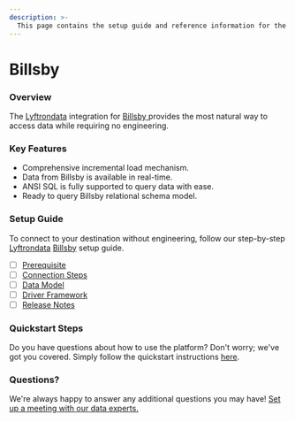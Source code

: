 ```yaml
---
description: >-
  This page contains the setup guide and reference information for the Billsby source connector.
---
```


# Billsby

### Overview

The [Lyftrondata](https://www.lyftrondata.com/) integration for [Billsby](https://www.lyftrondata.com/integration/billsby/)[ ](https://www.lyftrondata.com/integration/billsby/)provides the most natural way to access data while requiring no engineering.

### Key Features

* Comprehensive incremental load mechanism.
* Data from Billsby is available in real-time.&#x20;
* ANSI SQL is fully supported to query data with ease.
* Ready to query Billsby relational schema model.

### Setup Guide

To connect to your destination without engineering, follow our step-by-step [Lyftrondata](https://www.lyftrondata.com/)  [Billsby](https://www.lyftrondata.com/integration/billsby/) setup guide.

* [ ] [Prerequisite](../../business-analytics/billsby/prerequisite.md)
* [ ] [Connection Steps](../../business-analytics/billsby/connection-steps.md)
* [ ] [Data Model](../../business-analytics/billsby/data-model/)
* [ ] [Driver Framework](../../business-analytics/billsby/driver-framework/)
* [ ] [Release Notes](../../business-analytics/billsby/release-notes.md)

### Quickstart Steps

Do you have questions about how to use the platform? Don't worry; we've got you covered. Simply follow the quickstart instructions [here](../../../quickstart-steps.md).

### Questions? <a href="#questions" id="questions"></a>

We're always happy to answer any additional questions you may have! [Set up a meeting with our data experts.](https://www.lyftrondata.com/book-a-meeting/)

